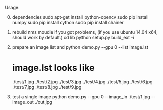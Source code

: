 Usage:

0. dependencies
    sudo apt-get install python-opencv
    sudo pip install numpy
    sudo pip install cython
    sudo pip install chainer

1. rebuild nms moudle if you got problems, (if you use ubuntu 14.04 x64, should work by default.)
    cd lib
    python setup.py build_ext -i
    
2. prepare an image list and 
    python demo.py --gpu 0 --list image.lst 
    # image.lst looks like
    ./test/1.jpg
    ./test/2.jpg
    ./test/3.jpg
    ./test/4.jpg
    ./test/5.jpg
    ./test/6.jpg
    ./test/7.jpg
    ./test/8.jpg
    ./test/9.jpg
3. test a single image
    python demo.py --gpu 0 --image_in ./test/1.jpg --image_out ./out.jpg
